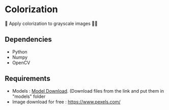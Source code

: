# Colorization
👤 Apply colorization to grayscale images  🙍‍♂️

## Dependencies
- Python
- Numpy
- OpenCV

## Requirements
- Models : [Model Download](https://drive.google.com/drive/folders/1FaDajjtAsntF_Sw5gqF0WyakviA5l8-a).
(Download files from the link and put them in "models" folder
- Image download for free : https://www.pexels.com/


